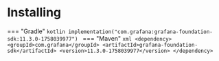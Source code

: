 # Installing

=== "Gradle"
    ```kotlin
    implementation("com.grafana:grafana-foundation-sdk:11.3.0-1758039977")
    ```
=== "Maven"
    ```xml
    <dependency>
        <groupId>com.grafana</groupId>
        <artifactId>grafana-foundation-sdk</artifactId>
        <version>11.3.0-1758039977</version>
    </dependency>
    ```

